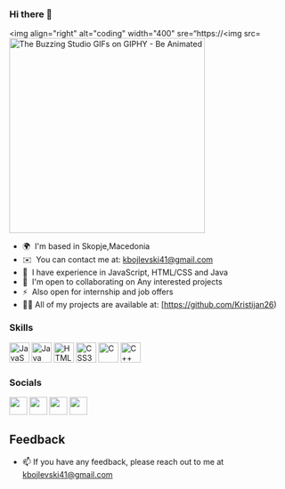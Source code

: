 ### Hi there 👋
<img align="right" alt="coding" width="400" sre=“https://<img src=<img src="https://media2.giphy.com/media/zhYSVCirREeIZtONCI/giphy.gif" jsaction="VQAsE" class="sFlh5c pT0Scc iPVvYb" style="max-width: 480px; height: 351px; margin: 0px; width: 351px;" alt="The Buzzing Studio GIFs on GIPHY - Be Animated" jsname="kn3ccd">



* 🌍  I'm based in Skopje,Macedonia
* ✉️  You can contact me at: [kbojlevski41@gmail.com](kbojlevski41@gmail.com)
* 🧠  I have experience in JavaScript, HTML/CSS and Java
* 🤝  I'm open to collaborating on Any interested projects
* ⚡  Also open for internship and job offers
* 👨‍💻 All of my projects are available at: [https://github.com/Kristijan26)

### Skills

<p align="left">
  <a href="https://developer.mozilla.org/en-US/docs/Web/JavaScript" target="_blank" rel="noreferrer"><img src="https://raw.githubusercontent.com/danielcranney/readme-generator/main/public/icons/skills/javascript-colored.svg" width="36" height="36" alt="JavaScript" /></a>
  <a href="https://www.java.com/" target="_blank" rel="noreferrer"><img src="https://cdn.iconscout.com/icon/free/png-256/java-60-1174953.png" width="36" height="36" alt="Java" /></a>
  <a href="https://developer.mozilla.org/en-US/docs/Glossary/HTML5" target="_blank" rel="noreferrer"><img src="https://raw.githubusercontent.com/danielcranney/readme-generator/main/public/icons/skills/html5-colored.svg" width="36" height="36" alt="HTML5" /></a>
  <a href="https://www.w3.org/TR/CSS/#css" target="_blank" rel="noreferrer"><img src="https://raw.githubusercontent.com/danielcranney/readme-generator/main/public/icons/skills/css3-colored.svg" width="36" height="36" alt="CSS3" /></a>
  <a href="https://en.wikipedia.org/wiki/C_(programming_language)" target="_blank" rel="noreferrer"><img src="https://raw.githubusercontent.com/danielcranney/readme-generator/main/public/icons/skills/c-colored.svg" width="36" height="36" alt="C" /></a>
 <a href="https://www.bloodshed.net/" target="_blank" rel="noreferrer"><img src="https://iconscout.com/icon/c-4" width="36" height="36" alt="C++" /></a>
</p>





### Socials

<p align="left">
  <a href="https://www.facebook.com/kristijan.bojlevski/" target="_blank" rel="noreferrer"><img src="https://raw.githubusercontent.com/danielcranney/readme-generator/main/public/icons/socials/facebook.svg" width="32" height="32" /></a>
  <a href="https://github.com/Kristijan26" target="_blank" rel="noreferrer"><img src="https://raw.githubusercontent.com/danielcranney/readme-generator/main/public/icons/socials/github.svg" width="32" height="32" /></a>
  <a href="https://twitter.com/26Kristijan" target="_blank" rel="noreferrer"><img src="https://raw.githubusercontent.com/danielcranney/readme-generator/main/public/icons/socials/twitter.svg" width="32" height="32" /></a>
  <a href="https://www.instagram.com/kbojlevski26/" target="_blank" rel="noreferrer"><img src="https://raw.githubusercontent.com/danielcranney/readme-generator/main/public/icons/socials/instagram.svg" width="32" height="32" /></a>
</p>



## Feedback

- 📫 If you have any feedback, please reach out to me at kbojlevski41@gmail.com
